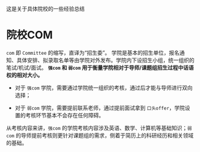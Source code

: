 这是关于具体院校的一些经验总结
# 院校COM
`com` 即 `Committee` 的缩写，直译为“招生委”。
学院是基本的招生单位，报名通知、具体安排、拟录取名单等由学院对外发布。学院内下设招生小组，统一组织的笔试/机试/面试。
**`强com` 和 `弱com` 用于衡量学院相对于导师/课题组招生过程中话语权的相对大小。**

- 对于 `强com` 学院，需要通过学院统一组织的考核，通过后才能与导师进行双向选择；

- 对于 `弱com` 学院，需要提前联系老师，通过提前面试拿到 `口头offer`，学院设置的考核环节基本不会存在任何障碍。

从考核内容来讲，`强com` 的学院考核内容涉及英语、数学、计算机等基础知识；`弱com` 的导师提前考核则更针对课题组的需求，侧着于简历上的科研经历和相关领域的基础。
